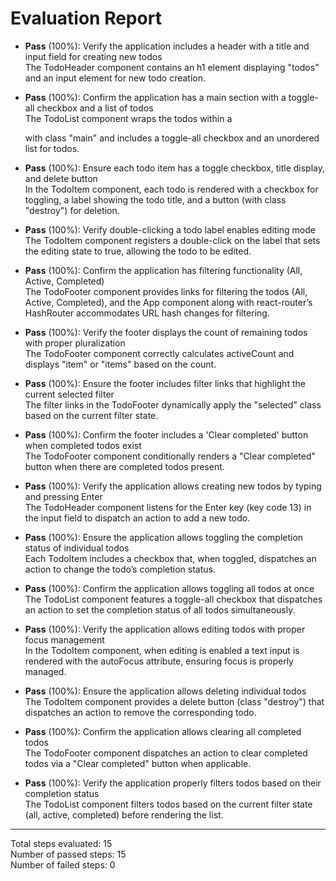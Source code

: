 # Evaluation Report

- **Pass** (100%): Verify the application includes a header with a title and input field for creating new todos  
  The TodoHeader component contains an h1 element displaying "todos" and an input element for new todo creation.

- **Pass** (100%): Confirm the application has a main section with a toggle-all checkbox and a list of todos  
  The TodoList component wraps the todos within a <section> with class "main" and includes a toggle-all checkbox and an unordered list for todos.

- **Pass** (100%): Ensure each todo item has a toggle checkbox, title display, and delete button  
  In the TodoItem component, each todo is rendered with a checkbox for toggling, a label showing the todo title, and a button (with class "destroy") for deletion.

- **Pass** (100%): Verify double-clicking a todo label enables editing mode  
  The TodoItem component registers a double-click on the label that sets the editing state to true, allowing the todo to be edited.

- **Pass** (100%): Confirm the application has filtering functionality (All, Active, Completed)  
  The TodoFooter component provides links for filtering the todos (All, Active, Completed), and the App component along with react-router’s HashRouter accommodates URL hash changes for filtering.

- **Pass** (100%): Verify the footer displays the count of remaining todos with proper pluralization  
  The TodoFooter component correctly calculates activeCount and displays "item" or "items" based on the count.

- **Pass** (100%): Ensure the footer includes filter links that highlight the current selected filter  
  The filter links in the TodoFooter dynamically apply the "selected" class based on the current filter state.

- **Pass** (100%): Confirm the footer includes a 'Clear completed' button when completed todos exist  
  The TodoFooter component conditionally renders a "Clear completed" button when there are completed todos present.

- **Pass** (100%): Verify the application allows creating new todos by typing and pressing Enter  
  The TodoHeader component listens for the Enter key (key code 13) in the input field to dispatch an action to add a new todo.

- **Pass** (100%): Ensure the application allows toggling the completion status of individual todos  
  Each TodoItem includes a checkbox that, when toggled, dispatches an action to change the todo’s completion status.

- **Pass** (100%): Confirm the application allows toggling all todos at once  
  The TodoList component features a toggle-all checkbox that dispatches an action to set the completion status of all todos simultaneously.

- **Pass** (100%): Verify the application allows editing todos with proper focus management  
  In the TodoItem component, when editing is enabled a text input is rendered with the autoFocus attribute, ensuring focus is properly managed.

- **Pass** (100%): Ensure the application allows deleting individual todos  
  The TodoItem component provides a delete button (class "destroy") that dispatches an action to remove the corresponding todo.

- **Pass** (100%): Confirm the application allows clearing all completed todos  
  The TodoFooter component dispatches an action to clear completed todos via a "Clear completed" button when applicable.

- **Pass** (100%): Verify the application properly filters todos based on their completion status  
  The TodoList component filters todos based on the current filter state (all, active, completed) before rendering the list.

---

Total steps evaluated: 15  
Number of passed steps: 15  
Number of failed steps: 0